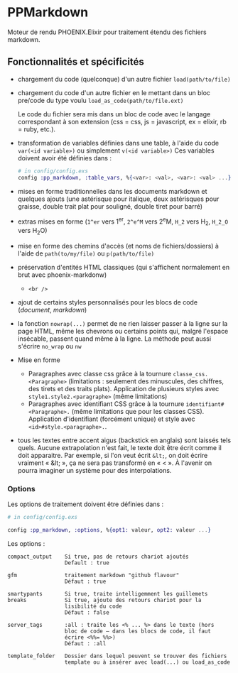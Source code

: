 # PPMarkdown

Moteur de rendu PHOENIX.Elixir pour traitement étendu des fichiers markdown.

## Fonctionnalités et spécificités

* chargement du code (quelconque) d'un autre fichier `load(path/to/file)`
* chargement du code d'un autre fichier en le mettant dans un bloc pre/code du type voulu `load_as_code(path/to/file.ext)`

  Le code du fichier sera mis dans un bloc de code avec le langage correspondant à son extension (css = css, js = javascript, ex = elixir, rb = ruby, etc.).
* transformation de variables définies dans une table, à l'aide du code `var(<id variable>)` ou simplement `v(<id variable>)`
    Ces variables doivent avoir été définies dans : 

    ~~~elixir
    # in config/config.exs
    config :pp_markdown, :table_vars, %{<var>: <val>, <var>: <val> ...}
    ~~~

* mises en forme traditionnelles dans les documents markdown et quelques ajouts (une astérisque pour italique, deux astérisques pour graisse, double trait plat pour souligné, double tiret pour barré)
* extras mises en forme (`1^er` vers 1<sup>er</sup>, `2^e^M` vers 2<sup>e</sup>M, `H_2` vers H<sub>2</sub>, `H_2_O` vers H<sub>2</sub>O)
* mise en forme des chemins d'accès (et noms de fichiers/dossiers) à l'aide de `path(to/my/file)` ou `p(path/to/file)`
* préservation d'entités HTML classiques (qui s'affichent normalement en brut avec phoenix-markdonw)
    * `<br />`
* ajout de certains styles personnalisés pour les blocs de code (*document*, *markdown*)
* la fonction `nowrap(...)` permet de ne rien laisser passer à la ligne sur la page HTML, même les chevrons ou certains points qui, malgré l'espace insécable, passent quand même à la ligne. La méthode peut aussi s'écrire `no_wrap` ou `nw`
* Mise en forme
    * Paragraphes avec classe css grâce à la tournure `classe_css.<Paragraphe>` (limitations : seulement des minuscules, des chiffres, des tirets et des traits plats). Application de plusieurs styles avec `style1.style2.<paragraphe>` (même limitations)
    * Paragraphes avec identifiant CSS grâce à la tournure `identifiant#<Paragraphe>.` (même limitations que pour les classes CSS). Application d'identifiant (forcément unique) et style avec `<id>#style.<paragraphe>.`.
* tous les textes entre accent aigus (backstick en anglais) sont laissés tels quels. Aucune extrapolation n'est fait, le texte doit être écrit comme il doit apparaitre. Par exemple, si l'on veut écrit `&lt;`, on doit écrire vraiment « &amp;lt; », ça ne sera pas transformé en « &lt; ». À l'avenir on pourra imaginer un système pour des interpolations.

### Options

Les options de traitement doivent être définies dans : 

~~~elixir
# in config/config.exs

config :pp_markdown, :options, %{opt1: valeur, opt2: valeur ...}

~~~

Les options :

~~~
compact_output    Si true, pas de retours chariot ajoutés
                  Default : true

gfm               traitement markdown "github flavour"
                  Défaut : true

smartypants       Si true, traite intelligemment les guillemets
breaks            Si true, ajoute des retours chariot pour la 
                  lisibilité du code
                  Défaut : false

server_tags       :all : traite les <% ... %> dans le texte (hors
                  bloc de code — dans les blocs de code, il faut
                  écrire <%%= %%>)
                  Défaut : :all

template_folder   Dossier dans lequel peuvent se trouver des fichiers
                  template ou à insérer avec load(...) ou load_as_code
                  
~~~
